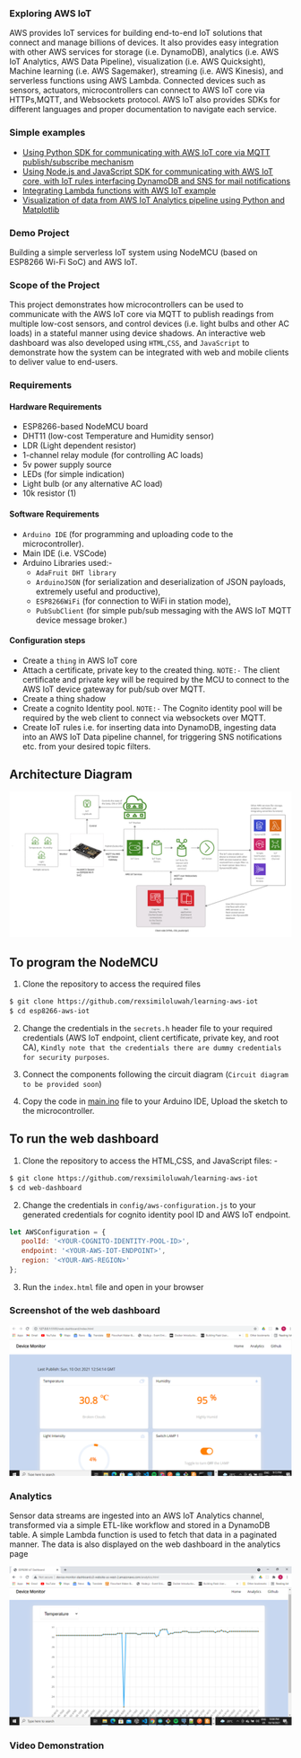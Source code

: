 ### Exploring AWS IoT 
AWS provides IoT services for building end-to-end IoT solutions that connect and manage billions of devices. It also provides easy integration with other AWS services for storage (i.e. DynamoDB), analytics (i.e. AWS IoT Analytics, AWS Data Pipeline), visualization (i.e. AWS Quicksight), Machine learning (i.e. AWS Sagemaker), streaming (i.e. AWS Kinesis), and serverless functions using AWS Lambda. Connected devices such as sensors, actuators, microcontrollers can connect to AWS IoT core via HTTPs,MQTT, and Websockets protocol. AWS IoT also provides SDKs for different languages and proper documentation to navigate each service. 

### Simple examples
- [Using Python SDK for communicating with AWS IoT core via MQTT publish/subscribe mechanism](https://github.com/rexsimiloluwah/learning-aws-iot/tree/master/python-aws-iot)
- [Using Node.js and JavaScript SDK for communicating with AWS IoT core, with IoT rules interfacing DynamoDB and SNS for mail notifications](https://github.com/rexsimiloluwah/learning-aws-iot/tree/master/nodejs-aws-iot)
- [Integrating Lambda functions with AWS IoT example](https://github.com/rexsimiloluwah/learning-aws-iot/tree/master/lambda-nodejs-example)
- [Visualization of data from AWS IoT Analytics pipeline using Python and Matplotlib](https://github.com/rexsimiloluwah/learning-aws-iot/tree/master/aws-iot-analytics.py)

### Demo Project
Building a simple serverless IoT system using NodeMCU (based on ESP8266 Wi-Fi SoC) and AWS IoT.

### Scope of the Project 
This project demonstrates how microcontrollers can be used to communicate with the AWS IoT core via MQTT to publish readings from multiple low-cost sensors, and control devices (i.e. light bulbs and other AC loads) in a stateful manner using device shadows. An interactive web dashboard was also developed using `HTML`,`CSS`, and `JavaScript` to demonstrate how the system can be integrated with web and mobile clients to deliver value to end-users. 

### Requirements 
#### Hardware Requirements 
- ESP8266-based NodeMCU board
- DHT11 (low-cost Temperature and Humidity sensor)
- LDR (Light dependent resistor)
- 1-channel relay module (for controlling AC loads)
- 5v power supply source 
- LEDs (for simple indication)
- Light bulb (or any alternative AC load) 
- 10k resistor (1)

#### Software Requirements 
- `Arduino IDE` (for programming and uploading code to the microcontroller). 
- Main IDE (i.e. VSCode)
- Arduino Libraries used:- 
  - `AdaFruit DHT library`
  - `ArduinoJSON` (for serialization and deserialization of JSON payloads, extremely useful and productive),
  - `ESP8266WiFi` (for connection to WiFi in station mode),
  - `PubSubClient` (for simple pub/sub messaging with the AWS IoT MQTT device message broker.)

#### Configuration steps 
- Create a `thing` in AWS IoT core 
- Attach a certificate, private key to the created thing. `NOTE:-` The client certificate and private key will be required by the MCU to connect to the AWS IoT device gateway for pub/sub over MQTT.
- Create a thing shadow 
- Create a cognito Identity pool. `NOTE:-` The Cognito identity pool will be required by the web client to connect via websockets over MQTT.
- Create IoT rules i.e. for inserting data into DynamoDB, ingesting data into an AWS IoT Data pipeline channel, for triggering SNS notifications etc. from your desired topic filters.

## Architecture Diagram 
<img src="images/esp8266-iot-architecture.png" alt="Architecture">

## To program the NodeMCU 
1. Clone the repository to access the required files 
```bash
$ git clone https://github.com/rexsimiloluwah/learning-aws-iot
$ cd esp8266-aws-iot
```

2. Change the credentials in the `secrets.h` header file to your required credentials (AWS IoT endpoint, client certificate, private key, and root CA), `Kindly note that the credentials there are dummy credentials for security purposes`.

3. Connect the components following the circuit diagram (`Circuit diagram to be provided soon`)

4. Copy the code in [main.ino](https://github.com/rexsimiloluwah/learning-aws-iot/tree/master/esp8266-aws-iot/main.ino) file to your Arduino IDE, Upload the sketch to the microcontroller.

## To run the web dashboard 
1. Clone the repository to access the HTML,CSS, and JavaScript files: -
```bash
$ git clone https://github.com/rexsimiloluwah/learning-aws-iot
$ cd web-dashboard
```
2. Change the credentials in `config/aws-configuration.js` to your generated credentials for cognito identity pool ID and AWS IoT endpoint.

```javascript
let AWSConfiguration = {
   poolId: '<YOUR-COGNITO-IDENTITY-POOL-ID>',
   endpoint: '<YOUR-AWS-IOT-ENDPOINT>',
   region: '<YOUR-AWS-REGION>'
};
```

3. Run the `index.html` file and open in your browser 

### Screenshot of the web dashboard 
<img src="images/web-dashboard.png" alt="Web dashboard">

### Analytics 
Sensor data streams are ingested into an AWS IoT Analytics channel, transformed via a simple ETL-like workflow and stored in a DynamoDB table. A simple Lambda function is used to fetch that data in a paginated manner. The data is also displayed on the web dashboard in the analytics page 

<img src="images/analytics.png" alt="Web dashboard">

### Video Demonstration

